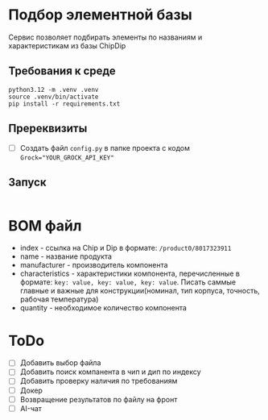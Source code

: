 # Подбор элементной базы
Сервис позволяет подбирать элементы по названиям и характеристикам из базы ChipDip

## Требования к среде
```
python3.12 -m .venv .venv
source .venv/bin/activate
pip install -r requirements.txt
```

## Пререквизиты
- [ ] Создать файл `config.py` в папке проекта с кодом `Grock="YOUR_GROCK_API_KEY"`

## Запуск
```

```

# BOM файл
- index - ссылка на Chip и Dip в формате: `/product0/8017323911`
- name - название продукта
- manufacturer - производитель компонента
- characteristics - характеристики компонента, перечисленные в формате: `key: value, key: value, key: value`. 
Писать саммые главные и важные для конструкции(номинал, тип корпуса, точность, рабочая температура)
- quantity - необходимое количество компонента


# ToDo
- [ ] Добавить выбор файла
- [ ] Добавить поиск компанента в чип и дип по индексу
- [ ] Добавить проверку наличия по требованиям
- [ ] Докер
- [ ] Возвращение результатов по файлу на фронт
- [ ] AI-чат